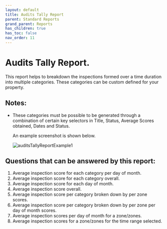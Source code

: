 ```yaml
---
layout: default
title: Audits Tally Report
parent: Standard Reports
grand_parent: Reports
has_children: true
has_toc: false
nav_order: 11
---
```


# Audits Tally Report.

This report helps to breakdown the inspections formed over a time duration into multiple categories. These categories can be custom defined for your property.

## Notes:

- These categories must be possible to be generated through a combination of certain key selectors in Title, Status, Average Scores obtained, Dates and Status.<br />
    
    An example screenshot is shown below.

    ![auditsTallyReportExample1](https://www.smartclean.io/matrix/images/auditsTallyReportExample1.png)

## Questions that can be answered by this report:

1. Average inspection score for each category per day of month.
2. Average inspection score for each category overall.
3. Average inspection score for each day of month.
4. Average inspection score overall.
5. Average inspection score per category broken down by per zone scores.
6. Average inspection score per category broken down by per zone per day of month scores.
7. Average inspection scores per day of month for a zone/zones.
8. Average inspection scores for a zone/zones for the time range selected.


